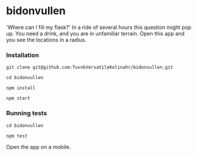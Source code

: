 bidonvullen
===========

'Where can I fill my flask?' In a ride of several hours this question might pop up. You need a drink, and you are in unfamiliar terrain. Open this app and you see the locations in a radius.

### Installation ###

    git clone git@github.com:TuvokVersatileKolinahr/bidonvullen.git

    cd bidonvullen

    npm install

    npm start

### Running tests ###

    cd bidonvullen

    npm test

Open the app on a mobile.
